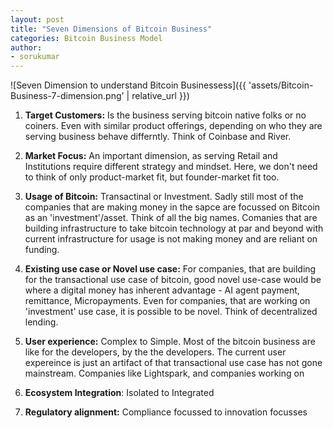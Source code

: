 ```yaml
---
layout: post
title: "Seven Dimensions of Bitcoin Business"
categories: Bitcoin Business Model
author:
- sorukumar
---
```


![Seven Dimension to understand Bitcoin Businessess]({{ 'assets/Bitcoin-Business-7-dimension.png' | relative_url }})

 1. **Target Customers:** Is the business serving bitcoin native folks or no coiners. Even with similar product offerings, depending on who they are serving business behave differntly. Think of Coinbase and River.
 
 2. **Market Focus:** An important dimension, as serving Retail and Institutions require different strategy and mindset.  Here, we don't need to think of only product-market fit, but founder-market fit too. 
 
 3. **Usage of Bitcoin:** Transactinal or Investment. Sadly still most of the companies that are making money in the sapce are focussed on Bitcoin  as an 'investment'/asset. Think of all the big names. Comanies that are building infrastructure to take bitcoin technology at par and beyond with current infrastructure for usage is not making money and are reliant on funding.
 
 5. **Existing use case or Novel use case:** For companies, that are building for the transactional use case of bitcoin, good novel use-case would be where a digital money has inherent advantage - AI agent payment, remittance, Micropayments. Even for companies, that are working on 'investment' use case, it is possible to be novel. Think of decentralized lending. 
 6. **User experience:** Complex to Simple. Most of the bitcoin business are like for the developers, by the the developers. The current user expereince is just an artifact of that transactional use case has not gone mainstream. Companies like Lightspark, and companies working on 
 7. **Ecosystem Integration**: Isolated to Integrated
 8. **Regulatory alignment:** Compliance focussed to innovation focusses

<!--stackedit_data:
eyJoaXN0b3J5IjpbLTY0ODk3NTc3MSwxMjA2MzUxNTA3LDEwMz
E3MTkxODUsMTAyMTM1NTI3M119
-->